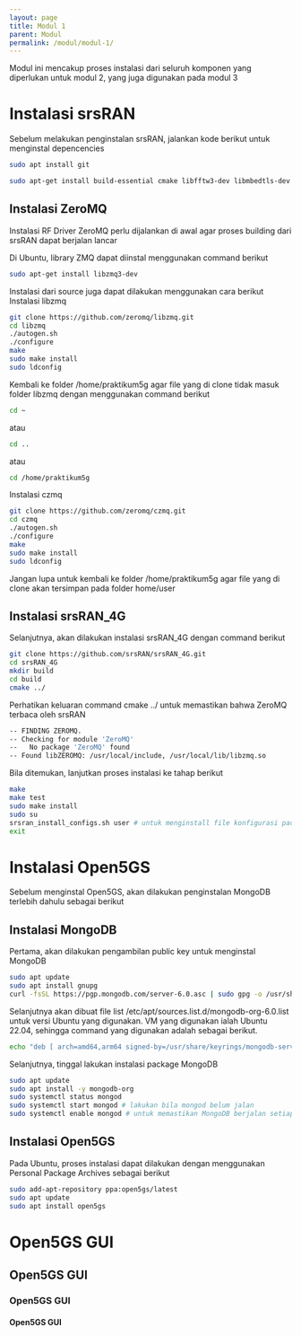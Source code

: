 ```yaml
---
layout: page
title: Modul 1
parent: Modul
permalink: /modul/modul-1/
---
```

Modul ini mencakup proses instalasi dari seluruh komponen yang diperlukan untuk modul 2, yang juga digunakan pada modul 3
# Instalasi srsRAN
Sebelum melakukan penginstalan srsRAN, jalankan kode berikut untuk menginstal depencencies
```bash
sudo apt install git
```
```bash
sudo apt-get install build-essential cmake libfftw3-dev libmbedtls-dev libboost-program-options-dev libconfig++-dev libsctp-dev
```
## Instalasi ZeroMQ
Instalasi RF Driver ZeroMQ perlu dijalankan di awal agar proses building dari srsRAN dapat berjalan lancar

Di Ubuntu, library ZMQ dapat diinstal menggunakan command berikut
```bash
sudo apt-get install libzmq3-dev
```
Instalasi dari source juga dapat dilakukan menggunakan cara berikut
Instalasi libzmq
```bash
git clone https://github.com/zeromq/libzmq.git
cd libzmq
./autogen.sh
./configure
make
sudo make install
sudo ldconfig
```
Kembali ke folder /home/praktikum5g agar file yang di clone tidak masuk folder libzmq dengan menggunakan command berikut
```bash
cd ~
```
atau
```bash
cd ..
```
atau
```bash
cd /home/praktikum5g
```
Instalasi czmq
```bash
git clone https://github.com/zeromq/czmq.git
cd czmq
./autogen.sh
./configure
make
sudo make install
sudo ldconfig
```
Jangan lupa untuk kembali ke folder /home/praktikum5g agar file yang di clone akan tersimpan pada folder home/user
## Instalasi srsRAN_4G
Selanjutnya, akan dilakukan instalasi srsRAN_4G dengan command berikut
```bash
git clone https://github.com/srsRAN/srsRAN_4G.git
cd srsRAN_4G
mkdir build
cd build
cmake ../
```
Perhatikan keluaran command cmake ../ untuk memastikan bahwa ZeroMQ terbaca oleh srsRAN
```bash
-- FINDING ZEROMQ.
-- Checking for module 'ZeroMQ'
--   No package 'ZeroMQ' found
-- Found libZEROMQ: /usr/local/include, /usr/local/lib/libzmq.so
```
Bila ditemukan, lanjutkan proses instalasi ke tahap berikut
```bash
make
make test
sudo make install
sudo su
srsran_install_configs.sh user # untuk menginstall file konfigurasi pada /root/.config/srsran/
exit
```
# Instalasi Open5GS
Sebelum menginstal Open5GS, akan dilakukan penginstalan MongoDB terlebih dahulu sebagai berikut
## Instalasi MongoDB
Pertama, akan dilakukan pengambilan public key untuk menginstal MongoDB
```bash
sudo apt update
sudo apt install gnupg
curl -fsSL https://pgp.mongodb.com/server-6.0.asc | sudo gpg -o /usr/share/keyrings/mongodb-server-6.0.gpg --dearmor
```
Selanjutnya akan dibuat file list /etc/apt/sources.list.d/mongodb-org-6.0.list untuk versi Ubuntu yang digunakan. VM yang digunakan ialah Ubuntu 22.04, sehingga command yang digunakan adalah sebagai berikut.
```bash
echo "deb [ arch=amd64,arm64 signed-by=/usr/share/keyrings/mongodb-server-6.0.gpg] https://repo.mongodb.org/apt/ubuntu jammy/mongodb-org/6.0 multiverse" | sudo tee /etc/apt/sources.list.d/mongodb-org-6.0.list
```
Selanjutnya, tinggal lakukan instalasi package MongoDB
```bash
sudo apt update
sudo apt install -y mongodb-org
sudo systemctl status mongod
sudo systemctl start mongod # lakukan bila mongod belum jalan
sudo systemctl enable mongod # untuk memastikan MongoDB berjalan setiap booting
```
## Instalasi Open5GS
Pada Ubuntu, proses instalasi dapat dilakukan dengan menggunakan Personal Package Archives sebagai berikut
```bash
sudo add-apt-repository ppa:open5gs/latest
sudo apt update
sudo apt install open5gs
```
# Open5GS GUI
## Open5GS GUI
### Open5GS GUI
#### Open5GS GUI
